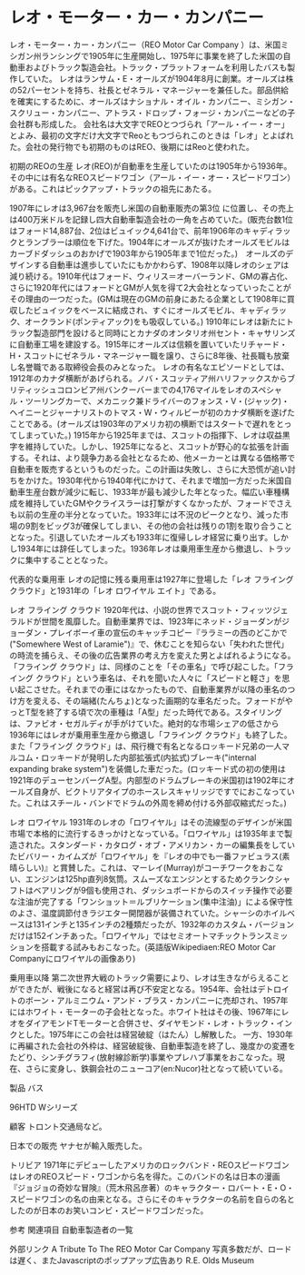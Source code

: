 # レオ・モーター・カー・カンパニー

レオ・モーター・カー・カンパニー（REO Motor Car Company ）は、米国ミシガン州ランシングで1905年に生産開始し、1975年に事業を終了した米国の自動車およびトラック製造会社。トラック・プラットフォームを利用したバスも製作していた。
レオはランサム・E・オールズが1904年8月に創業。オールズは株の52パーセントを持ち、社長とゼネラル・マネージャーを兼任した。部品供給を確実にするために、オールズはナショナル・オイル・カンパニー、ミシガン・スクリュー・カンパニー、アトラス・ドロップ・フォージ・カンパニーなどの子会社群も形成した。
会社名は大文字でREOとつづられ「アール・イー・オー」とよみ、最初の文字だけ大文字でReoともつづられこのときは「レオ」とよばれた。会社の発行物でも初期のものはREO、後期にはReoと使われた。

初期のREOの生産
レオ(REO)が自動車を生産していたのは1905年から1936年。その中には有名なREOスピードワゴン（アール・イー・オー・スピードワゴン）がある。これはピックアップ・トラックの祖先にあたる。

1907年にレオは3,967台を販売し米国の自動車販売の第3位 に位置し、その売上は400万米ドルを記録し四大自動車製造会社の一角を占めていた。(販売台数1位はフォード14,887台、2位はビュイック4,641台で、前年1906年のキャディラックとランブラーは順位を下げた。1904年にオールズが抜けたオールズモビルはカーブドダッシュのおかげで1903年から1905年まで1位だった。)　オールズのデザインする自動車は進歩していたにもかかわらず、1908年以降レオのシェアは減り続ける。1910年代はフォード、ウィリス＝オーバーランド、GMの寡占化、さらに1920年代にはフォードとGMが人気を得て2大会社となっていったことがその理由の一つだった。(GMは現在のGMの前身にあたる企業として1908年に買収したビュイックをベースに結成され、すぐにオールズモビル、キャディラック、オークランド(ポンティアック)をも吸収している。)
1910年にレオは新たにトラック製造部門を設けると同時にとカナダのオンタリオ州セント・キャサリンズに自動車工場を建設する。1915年にオールズは信頼を置いていたリチャード・H・スコットにゼネラル・マネージャー職を譲り、さらに8年後、社長職も放棄し名誉職である取締役会長のみとなった。
レオの有名なエピソードとしては、1912年のカナダ横断があげられる。ノバ・スコッティア州ハリファックスからブリティッシュコロンビア州バンクーバーまでの4,176マイルをレオのスペシャル・ツーリングカーで、メカニック兼ドライバーのフォンス・V・(ジャック)・ヘイニーとジャーナリストのトマス・W・ウィルビーが初のカナダ横断を遂げたことである。(オールズは1903年のアメリカ初の横断ではスタートで遅れをとってしまっていた。)
1915年から1925年までは、スコットの指揮下、レオは収益黒字を維持していた。しかし、1925年になると、スコットが野心的な拡張を計画する。それは、より競争力ある会社となるため、他メーカーとは異なる価格帯で自動車を販売するというものだった。この計画は失敗し、さらに大恐慌が追い討ちをかけた。1930年代から1940年代にかけて、それまで増加一方だった米国自動車生産台数が減少に転じ、1933年が最も減少した年となった。幅広い車種構成を維持していたGMやクライスラーは打撃がすくなかったが、フォードでさえも以前の生産の半分となっていた。1933年には不況のピークとなり、減った市場の9割をビッグ3が確保してしまい、その他の会社は残りの1割を取り合うこととなった。引退していたオールズも1933年に復帰しレオ経営に乗り出す。しかし1934年には辞任してしまった。1936年レオは乗用車生産から撤退し、トラックに集中することとなった。

代表的な乗用車
レオの記憶に残る乗用車は1927年に登場した「レオ フライング クラウド」と1931年の「レオ ロワイヤル エイト」である。

レオ フライング クラウド
1920年代は、小説の世界でスコット・フィッツジェラルドが世間を風靡した。自動車業界では、1923年にネッド・ジョーダンがジョーダン・プレイボーイ車の宣伝のキャッチコピー『ララミーの西のどこかで("Somewhere West of Laramie")』で、休むことを知らない「失われた世代」の時流を捕らえ、その後の広告業界の考え方を変えた男とよばれるようになる。「フライング クラウド」は、同様のことを「その車名」で呼び起こした。「フライング クラウド」という車名は、それを聞いた人々に「スピードと軽さ」を思い起こさせた。それまでの車にはなかったもので、自動車業界が以降の車名のつけ方を変える、その端緒(たんちょ)となった画期的な車名だった。フォードがやっとT型を終了する頃で次の車種は「A型」だった時代である。スタイリングは、ファビオ・セガルディが手がけていた。絶対的な市場シェアの低さから1936年にはレオが乗用車生産から撤退し「フライング クラウド」も終了した。
また「フライング クラウド」は、飛行機で有名となるロッキード兄弟の一人マルコム・ロッキードが発明した内部拡張式(内拡式)ブレーキ("internal expanding brake system")を装備した車だった。(ロッキード式の初の使用は1921年のデューセンバーグA型。内部型のドラムブレーキの米国初は1902年にオールズ自身が、ビクトリアタイプのホースレスキャリッジですでにおこなっていた。これはスチール・バンドでドラムの外周を締め付ける外部収縮式だった。)

レオ ロワイヤル
1931年のレオの「ロワイヤル」はその流線型のデザインが米国市場で本格的に流行するきっかけとなっている。「ロワイヤル」は1935年まで製造された。スタンダード・カタログ・オブ・アメリカン・カーの編集長をしていたビバリー・カイムズが「ロワイヤル」を『レオの中でも一番ファビュラス(素晴らしい)』と賞賛した。これは、マーレイ(Murray)がコーチワークをおこない、エンジンは125hp直列8気筒。スムーズなエンジンとするためクランクシャフトはベアリングが9個も使用され、ダッシュボードからのスイッチ操作で必要な注油が完了する「ワンショット＝ルブリケーション(集中注油)」による保守性のよさ、温度調節付きラジエター開閉器が装備されていた。シャーシのホイルベースは131インチと135インチの2種類だったが、1932年のカスタム・バージョンだけは152インチあった。「ロワイヤル」ではセミオートマチックトランスミッションを搭載する試みもおこなった。(英語版Wikipediaen:REO Motor Car Companyにロワイヤルの画像あり)

乗用車以降
第二次世界大戦のトラック需要により、レオは生きながらえることができたが、戦後になると経営は再び不安定となる。1954年、会社はデトロイトのボーン・アルミニウム・アンド・ブラス・カンパニーに売却され、1957年にはホワイト・モーターの子会社となった。ホワイト社はその後、1967年にレオをダイアモンドTモーターと合併させ、ダイヤモンド・レオ・トラック・インクとした。1975年にこの会社は経営破綻（はたん）し解散した。
一方、1930年に再編された会社の外枠は、経営破綻後、自動車製造を終了し、幾度かの変遷をたどり、シンチグラフィ(放射線診断学)事業やプレハブ事業をおこなった。現在、さらに変身し、鉄鋼会社のニューコア(en:Nucor)社となって続いている。

製品
バス

96HTD
Wシリーズ

顧客
トロント交通局など。

日本での販売
ヤナセが輸入販売した。

トリビア
1971年にデビューしたアメリカのロックバンド・REOスピードワゴンはレオのREOスピード・ワゴンから名を得た。このバンドの名は日本の漫画『ジョジョの奇妙な冒険』（荒木飛呂彦著）のキャラクター・ロバート・E・O・スピードワゴンの名の由来となる。さらにそのキャラクターの名前を自らの名としたのが日本のお笑いコンビ・スピードワゴンだった。

参考
関連項目
自動車製造者の一覧

外部リンク
A Tribute To The REO Motor Car Company 写真多数だが、ロードは遅く、またJavascriptのポップアップ広告あり
R.E. Olds Museum